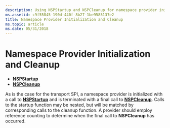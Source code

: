 ```yaml
---
description: Using NSPStartup and NSPCleanup for namespace provider initialization and cleanup in the Windows Sockets (Winsock) SPI.
ms.assetid: c9f55845-190d-440f-8b27-1be9585137e2
title: Namespace Provider Initialization and Cleanup
ms.topic: article
ms.date: 05/31/2018
---
```


# Namespace Provider Initialization and Cleanup

-   [**NSPStartup**](/windows/desktop/api/Ws2spi/nf-ws2spi-nspstartup)
-   [**NSPCleanup**](/windows/desktop/api/Ws2spi/nc-ws2spi-lpnspcleanup)

As is the case for the transport SPI, a namespace provider is initialized with a call to [**NSPStartup**](/windows/desktop/api/Ws2spi/nf-ws2spi-nspstartup) and is terminated with a final call to [**NSPCleanup**](/windows/desktop/api/Ws2spi/nc-ws2spi-lpnspcleanup). Calls to the startup function may be nested, but will be matched by corresponding calls to the cleanup function. A provider should employ reference counting to determine when the final call to **NSPCleanup** has occurred.

 

 



